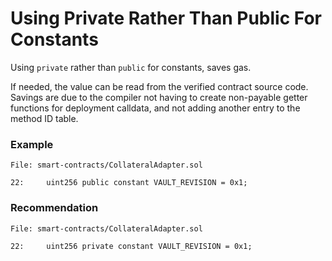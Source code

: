 # Using Private Rather Than Public For Constants

Using `private` rather than `public` for constants, saves gas.

If needed, the value can be read from the verified contract source code. Savings are due to the compiler not having to create non-payable getter functions for deployment calldata, and not adding another entry to the method ID table.

### Example

```solidity
File: smart-contracts/CollateralAdapter.sol

22:     uint256 public constant VAULT_REVISION = 0x1;
```

### Recommendation

```solidity
File: smart-contracts/CollateralAdapter.sol

22:     uint256 private constant VAULT_REVISION = 0x1;
```
